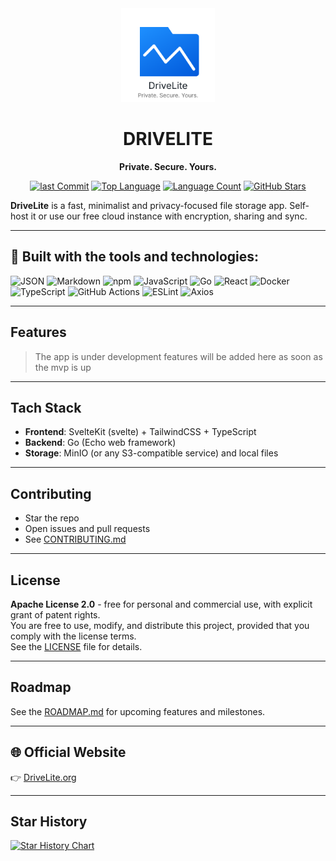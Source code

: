 <div align="center">
  <img src="public/logo.svg" alt="DriveLite Logo" width="150" />

# DRIVELITE

**Private. Secure. Yours.**

[![last Commit](https://img.shields.io/github/last-commit/moukhtar-youssef/DriveLite?style=flat-square)](https://github.com/moukhtar-youssef/DriveLite)
[![Top Language](https://img.shields.io/github/languages/top/moukhtar-youssef/DriveLite?style=flat-square)](https://github.com/moukhtar-youssef/DriveLite)
[![Language Count](https://img.shields.io/github/languages/count/moukhtar-youssef/DriveLite?style=flat-square)](https://github.com/moukhtar-youssef/DriveLite)
[![GitHub Stars](https://img.shields.io/github/stars/moukhtar-youssef/DriveLite?style=social)](https://github.com/moukhtar-youssef/DriveLite/stargazers)

</div>

**DriveLite** is a fast, minimalist and privacy-focused file storage app.
Self-host it or use our free cloud instance with encryption, sharing and sync.

---

## 🔧 Built with the tools and technologies:

![JSON](https://img.shields.io/badge/JSON-000000?style=flat-square&logo=json&logoColor=white)
![Markdown](https://img.shields.io/badge/Markdown-000000?style=flat-square&logo=markdown&logoColor=white)
![npm](https://img.shields.io/badge/NPM-CB3837?style=flat-square&logo=npm&logoColor=white)
![JavaScript](https://img.shields.io/badge/JavaScript-F7DF1E?style=flat-square&logo=javascript&logoColor=black)
![Go](https://img.shields.io/badge/Go-00ADD8?style=flat-square&logo=go&logoColor=white)
![React](https://img.shields.io/badge/React-20232A?style=flat-square&logo=react&logoColor=61DAFB)
![Docker](https://img.shields.io/badge/Docker-2496ED?style=flat-square&logo=docker&logoColor=white)
![TypeScript](https://img.shields.io/badge/TypeScript-3178C6?style=flat-square&logo=typescript&logoColor=white)
![GitHub Actions](https://img.shields.io/badge/GitHub%20Actions-2088FF?style=flat-square&logo=github-actions&logoColor=white)
![ESLint](https://img.shields.io/badge/ESLint-4B32C3?style=flat-square&logo=eslint&logoColor=white)
![Axios](https://img.shields.io/badge/Axios-5A29E4?style=flat-square)

---

## Features

> The app is under development features will be added here as soon as the mvp is up

---

## Tach Stack

- **Frontend**: SvelteKit (svelte) + TailwindCSS + TypeScript
- **Backend**: Go (Echo web framework)
- **Storage**: MinIO (or any S3-compatible service) and local files

---

## Contributing

- Star the repo
- Open issues and pull requests
- See [CONTRIBUTING.md](./CONTRIBUTING.md)

---

## License

**Apache License 2.0** - free for personal and commercial use, with explicit grant of patent rights.  
You are free to use, modify, and distribute this project, provided that you comply with the license terms.  
See the [LICENSE](./LICENSE) file for details.

---

## Roadmap

See the [ROADMAP.md](./ROADMAP.md) for upcoming features and milestones.

---

## 🌐 Official Website

👉 [DriveLite.org](https://drivelite.org)

---

## Star History

[![Star History Chart](https://api.star-history.com/svg?repos=moukhtar-youssef/DriveLite&type=Date)](https://www.star-history.com/#moukhtar-youssef/DriveLite&Date)
